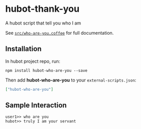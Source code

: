 # hubot-thank-you

A hubot script that tell you who I am

See [`src/who-are-you.coffee`](src/who-are-you.coffee) for full documentation.

## Installation

In hubot project repo, run:

`npm install hubot-who-are-you --save`

Then add **hubot-who-are-you** to your `external-scripts.json`:

```json
["hubot-who-are-you"]
```

## Sample Interaction

```
user1>> who are you
hubot>> truly I am your servant
```
